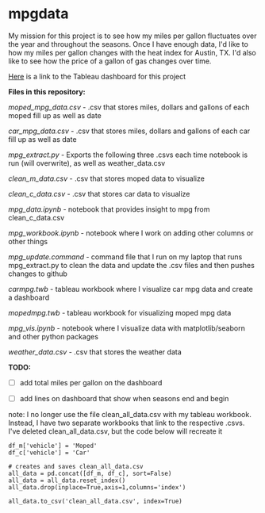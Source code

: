 # mpgdata

My mission for this project is to see how my miles per gallon fluctuates over the year and throughout the seasons. Once I have enough data, I'd like to how my miles per gallon changes with the heat index for Austin, TX. I'd also like to see how the price of a gallon of gas changes over time.

[Here](https://public.tableau.com/profile/ethan.fuerst#!/vizhome/mpgdatavis/Dashboard) is a link to the Tableau dashboard for this project

**Files in this repository:**

*moped_mpg_data.csv* - .csv that stores miles, dollars and gallons of each moped fill up as well as date 

*car_mpg_data.csv* - .csv that stores miles, dollars and gallons of each car fill up as well as date 

*mpg_extract.py* - Exports the following three .csvs each time notebook is run (will overwrite), as well as weather_data.csv

*clean_m_data.csv* - .csv that stores moped data to visualize

*clean_c_data.csv* - .csv that stores car data to visualize

*mpg_data.ipynb* - notebook that provides insight to mpg from clean_c_data.csv

*mpg_workbook.ipynb* - notebook where I work on adding other columns or other things

*mpg_update.command* - command file that I run on my laptop that runs mpg_extract.py to clean the data and update the .csv files and then pushes changes to github

*carmpg.twb* - tableau workbook where I visualize car mpg data and create a dashboard

*mopedmpg.twb* - tableau workbook for visualizing moped mpg data

*mpg_vis.ipynb* - notebook where I visualize data with matplotlib/seaborn and other python packages

*weather_data.csv* - .csv that stores the weather data

**TODO:**

- [ ] add total miles per gallon on the dashboard

- [ ] add lines on dashboard that show when seasons end and begin

note:
I no longer use the file clean_all_data.csv with my tableau workbook. Instead, I have two separate workbooks that link to the respective .csvs. I've deleted clean_all_data.csv, but the code below will recreate it

```
df_m['vehicle'] = 'Moped'
df_c['vehicle'] = 'Car'

# creates and saves clean_all_data.csv
all_data = pd.concat([df_m, df_c], sort=False)
all_data = all_data.reset_index()
all_data.drop(inplace=True,axis=1,columns='index')

all_data.to_csv('clean_all_data.csv', index=True)
```